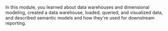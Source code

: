 In this module, you learned about data warehouses and dimensional modeling, created a data warehouse, loaded, queried, and visualized data, and described semantic models and how they're used for downstream reporting.
